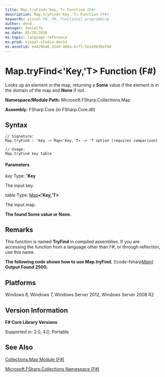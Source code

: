 ```yaml
---
title: Map.tryFind<'Key,'T> Function (F#)
description: Map.tryFind<'Key,'T> Function (F#)
keywords: visual f#, f#, functional programming
author: dend
manager: danielfe
ms.date: 05/16/2016
ms.topic: language-reference
ms.prod: visual-studio-dev14
ms.assetid: e4429b48-32e8-488a-bcf3-5e1e9636efb8 
---
```


# Map.tryFind<'Key,'T> Function (F#)

Looks up an element in the map, returning a **Some** value if the element is in the domain of the map and **None** if not.

**Namespace/Module Path:** Microsoft.FSharp.Collections.Map

**Assembly:** FSharp.Core (in FSharp.Core.dll)


## Syntax

```
// Signature:
Map.tryFind : 'Key -> Map<'Key,'T> -> 'T option (requires comparison)

// Usage:
Map.tryFind key table
```

#### Parameters
*key*
Type: **'Key**


The input key.


*table*
Type: [Map](http://msdn.microsoft.com/en-us/library/975316ea-55e3-4987-9994-90897ad45664)**&lt;'Key,'T&gt;**


The input map.



**The found Some value or None.**
## Remarks
This function is named **TryFind** in compiled assemblies. If you are accessing the function from a language other than F#, or through reflection, use this name.

**The following code shows how to use Map.tryFind.**
[!code-fsharp[Main](snippets/fsmaps/snippet15.fs)]
**Output**
**Found 2500.**
## Platforms
Windows 8, Windows 7, Windows Server 2012, Windows Server 2008 R2


## Version Information
**F# Core Library Versions**

Supported in: 2.0, 4.0, Portable




## See Also
[Collections.Map Module &#40;F&#35;&#41;](Collections.Map-Module-%5BFSharp%5D.md)

[Microsoft.FSharp.Collections Namespace &#40;F&#35;&#41;](Microsoft.FSharp.Collections-Namespace-%5BFSharp%5D.md)

